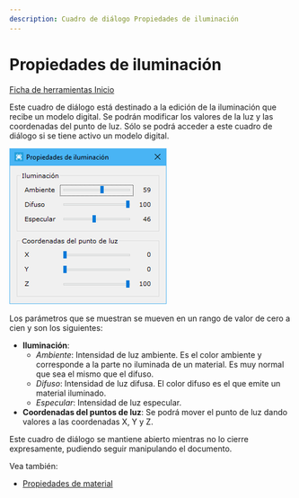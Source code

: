 ```yaml
---
description: Cuadro de diálogo Propiedades de iluminación
---
```


# Propiedades de iluminación

[Ficha de herramientas Inicio](../fichas-de-herramientas/ficha-de-herramientas-inicio/)

Este cuadro de diálogo está destinado a la edición de la iluminación que recibe un modelo digital. Se podrán modificar los valores de la luz y las coordenadas del punto de luz. Sólo se podrá acceder a este cuadro de diálogo si se tiene activo un modelo digital.

![Cuadro de di&#xE1;logo Propiedades de Iluminaci&#xF3;n](../../.gitbook/assets/image%20%2862%29.png)

Los parámetros que se muestran se mueven en un rango de valor de cero a cien y son los siguientes:

* **Iluminación**:
  * _Ambiente_: Intensidad de luz ambiente. Es el color ambiente y corresponde a la parte no iluminada de un material. Es muy normal que sea el mismo que el difuso.
  * _Difuso_: Intensidad de luz difusa. El color difuso es el que emite un material iluminado.
  * _Especular_: Intensidad de luz especular.
* **Coordenadas del puntos de luz**: Se podrá mover el punto de luz dando valores a las coordenadas X, Y y Z.

Este cuadro de diálogo se mantiene abierto mientras no lo cierre expresamente, pudiendo seguir manipulando el documento.

Vea también:

* [Propiedades de material](propiedades-de-material.md)

